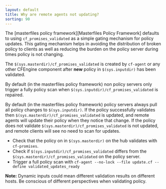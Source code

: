 ```yaml
---
layout: default
title: Why are remote agents not updating?
sorting: 90
---
```


The [masterfiles policy framework][Masterfiles Policy Framework] defaults to using
`cf_promises_validated` as a simple gating mechanism for policy updates. This
gating mechanism helps in avoiding the distribution of broken policy to clients
as well as reducing the burden on the policy server during times policy is not
changing.

The `$(sys.masterdir)/cf_promises_validated` is created by `cf-agent` or any
other CFEngine component after **new** policy in `$(sys.inputdir)` has been
validated.

By default (in the masterfiles policy framework) non policy servers only trigger
a fully policy scan when `$(sys.inputdir)/cf_promises_validated` is repaired.

By default (in the masterfiles policy framework) policy servers always pull all
policy changes to `$(sys.inputdir)`. If the policy successfully validates then
`$(sys.masterdir)/cf_promises_validated` is updated, and remote agents will
update their policy when they notice that change. If the policy does not
validate `$(sys.masterdir)/cf_promises_validated` is not updated, and remote
clients will see no need to scan for updates.

- Check that the policy on in `$(sys.masterdir)` on the hub validates with
  `cf-promises`.
- Check if `$(sys.inputdir)/cf_promises_validated` differs from the
  `$(sys.masterdir)/cf_promises_validated` on the policy server.
- Trigger a full policy scan with `cf-agent --no-lock --file update.cf --define
validated_updates_ready`

**Note:** Dynamic inputs could mean different validation results on different
hosts. Be conscious of different perspectives when validating policy.
